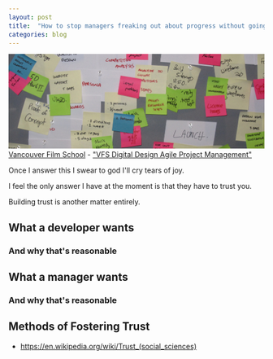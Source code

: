 ```yaml
---
layout: post
title:  "How to stop managers freaking out about progress without going full-agile"
categories: blog
---
```


<p class="attribution">
	<img src="/images/full-agile-trust/card-wall.png" class="image fit" />
	<a href="https://www.flickr.com/photos/vancouverfilmschool/">Vancouver Film School</a> -
	<a href="https://www.flickr.com/photos/vancouverfilmschool/5331017892/in/photolist-985RTA-Bx7yyf-ABTUjE-3paWa5-Bzqu8H-982HSF-abuNZz-9dTsfj-de7zSK-7CiWah-gG5tkQ-B1UJi2-4pewTp-Bs8ibK-cmgswG-GGsSn-cmgE6u-7GpW1s-7Gm19r-9dQoE6-6MfY9M-pibhYF-DWdGA-uxgZq-8VBRBX-aghWM9-agfcea-5sXSCT-985S8U-7VuYrD-7VuYwF-fBgcPD-4KHaJD-9dQpr8-4KHaSk-aghWN5-dTGid3-aghWX1-aghWK1-7xbdLo-aPMVLp-8bB8gn-dTGhjY-mDbZND-9MpqGa-5rW57Y-9dTrYY-9dQp72-agfcpX-9Whz2q">"VFS Digital Design Agile Project Management"</a>
</p>

Once I answer this I swear to god I'll cry tears of joy.

I feel the only answer I have at the moment is that
they have to trust you.

Building trust is another matter entirely.

<!--more-->

## What a developer wants

### And why that's reasonable

## What a manager wants

### And why that's reasonable

## Methods of Fostering Trust

* <https://en.wikipedia.org/wiki/Trust_(social_sciences)>
